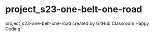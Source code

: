 # project_s23-one-belt-one-road
project_s23-one-belt-one-road created by GitHub Classroom
Happy Coding!

